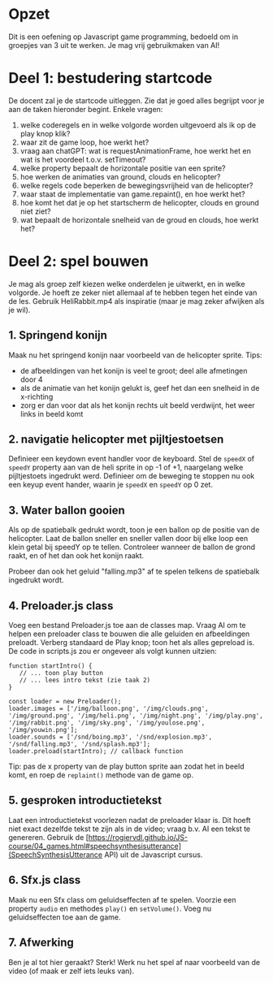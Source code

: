# Opzet

Dit is een oefening op Javascript game programming, bedoeld om in groepjes van 3 uit te werken. Je mag vrij gebruikmaken van AI!

# Deel 1: bestudering startcode

De docent zal je de startcode uitleggen. Zie dat je goed alles begrijpt voor je aan de taken hieronder begint. Enkele vragen:

1. welke coderegels en in welke volgorde worden uitgevoerd als ik op de play knop klik?
2. waar zit de game loop, hoe werkt het?
3. vraag aan chatGPT: wat is requestAnimationFrame, hoe werkt het en wat is het voordeel t.o.v. setTimeout?
4. welke property bepaalt de horizontale positie van een sprite?
5. hoe werken de animaties van ground, clouds en helicopter?
6. welke regels code beperken de bewegingsvrijheid van de helicopter?
7. waar staat de implementatie van game.repaint(), en hoe werkt het?
8. hoe komt het dat je op het startscherm de helicopter, clouds en ground niet ziet?
9. wat bepaalt de horizontale snelheid van de groud en clouds, hoe werkt het?

# Deel 2: spel bouwen

Je mag als groep zelf kiezen welke onderdelen je uitwerkt, en in welke volgorde. Je hoeft ze zeker niet allemaal af te hebben tegen het einde van de les. Gebruik HeliRabbit.mp4 als inspiratie (maar je mag zeker afwijken als je wil).

## 1. Springend konijn

Maak nu het springend konijn naar voorbeeld van de helicopter sprite. Tips:
- de afbeeldingen van het konijn is veel te groot; deel alle afmetingen door 4
- als de animatie van het konijn gelukt is, geef het dan een snelheid in de x-richting
- zorg er dan voor dat als het konijn rechts uit beeld verdwijnt, het weer links in beeld komt

## 2. navigatie helicopter met pijltjestoetsen

Definieer een keydown event handler voor de keyboard. Stel de `speedX` of `speedY` property aan van de heli sprite in op -1 of +1, naargelang welke pijltjestoets ingedrukt werd.
Definieer om de beweging te stoppen nu ook een keyup event hander, waarin je `speedX` en `speedY` op 0 zet. 

## 3. Water ballon gooien

Als op de spatiebalk gedrukt wordt, toon je een ballon op de positie van de helicopter. Laat de ballon sneller en sneller vallen door bij elke loop een klein getal bij speedY op te tellen. Controleer wanneer de ballon de grond raakt, en of het dan ook het konijn raakt.

Probeer dan ook het geluid "falling.mp3" af te spelen telkens de spatiebalk ingedrukt wordt.

## 4. Preloader.js class

Voeg een bestand Preloader.js toe aan de classes map. Vraag AI om te helpen een preloader class te bouwen die alle geluiden en afbeeldingen preloadt. Verberg standaard de Play knop; toon het als alles gepreload is. De code in scripts.js zou er ongeveer als volgt kunnen uitzien:

```
function startIntro() {
   // ... toon play button
   // ... lees intro tekst (zie taak 2)
}

const loader = new Preloader();
loader.images = ['/img/balloon.png', '/img/clouds.png', '/img/ground.png', '/img/heli.png', '/img/night.png', '/img/play.png', '/img/rabbit.png', '/img/sky.png', '/img/youlose.png', '/img/youwin.png']; 
loader.sounds = ['/snd/boing.mp3', '/snd/explosion.mp3', '/snd/falling.mp3', '/snd/splash.mp3']; 
loader.preload(startIntro); // callback function
```

Tip: pas de x property van de play button sprite aan zodat het in beeld komt, en roep de `replaint()` methode van de game op. 

## 5. gesproken introductietekst 

Laat een introductietekst voorlezen nadat de preloader klaar is. Dit hoeft niet exact dezelfde tekst te zijn als in de video; vraag b.v. AI een tekst te genereren. Gebruik de [https://rogiervdl.github.io/JS-course/04_games.html#speechsynthesisutterance](SpeechSynthesisUtterance API) uit de Javascript cursus. 

## 6. Sfx.js class

Maak nu een Sfx class om geluidseffecten af te spelen. Voorzie een property `audio` en methodes `play()` en `setVolume()`. 
Voeg nu geluidseffecten toe aan de game.

## 7. Afwerking

Ben je al tot hier geraakt? Sterk! Werk nu het spel af naar voorbeeld van de video (of maak er zelf iets leuks van).

